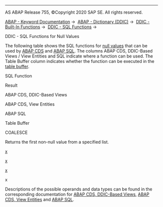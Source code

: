   

* * *

AS ABAP Release 755, ©Copyright 2020 SAP SE. All rights reserved.

[ABAP - Keyword Documentation](javascript:call_link\('abenabap.htm'\)) →  [ABAP - Dictionary (DDIC)](javascript:call_link\('abenabap_dictionary.htm'\)) →  [DDIC - Built-In Functions](javascript:call_link\('abenddic_builtin_functions.htm'\)) →  [DDIC - SQL Functions](javascript:call_link\('abensql_functions.htm'\)) → 

DDIC - SQL Functions for Null Values

The following table shows the SQL functions for [null values](javascript:call_link\('abennull_value_glosry.htm'\) "Glossary Entry") that can be used by [ABAP CDS](javascript:call_link\('abenabap_cds_glosry.htm'\) "Glossary Entry") and [ABAP SQL](javascript:call_link\('abenabap_sql_glosry.htm'\) "Glossary Entry"). The columns ABAP CDS, DDIC-Based Views / View Entities and SQL indicate where a function can be used. The Table Buffer column indicates whether the function can be executed in the [table buffer](javascript:call_link\('abentable_buffer_glosry.htm'\) "Glossary Entry").

SQL Function

Result

ABAP CDS, DDIC-Based Views

ABAP CDS, View Entities

ABAP SQL

Table Buffer

COALESCE

Returns the first non-null value from a specified list.

[x](javascript:call_link\('abencds_coalesce_expression_v1.htm'\))

[x](javascript:call_link\('abencds_coalesce_expression_v2.htm'\))

[x](javascript:call_link\('abensql_coalesce.htm'\))

x

Descriptions of the possible operands and data types can be found in the corresponding documentation for [ABAP CDS, DDIC-Based Views](javascript:call_link\('abencds_coalesce_expression_v1.htm'\)), [ABAP CDS, View Entities](javascript:call_link\('abencds_coalesce_expression_v2.htm'\)) and [ABAP SQL](javascript:call_link\('abensql_coalesce.htm'\)).